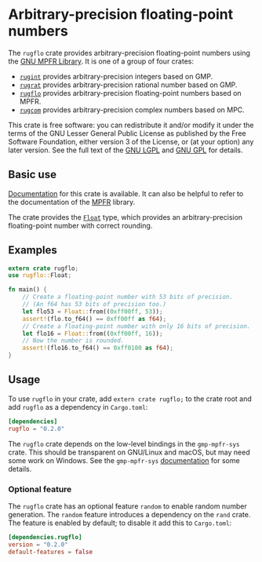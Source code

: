 # Arbitrary-precision floating-point numbers

The `rugflo` crate provides arbitrary-precision floating-point numbers
using the [GNU MPFR Library][mpfr home]. It is one of a group of four
crates:

* [`rugint`][rugint] provides arbitrary-precision integers based on
  GMP.
* [`rugrat`][rugrat] provides arbitrary-precision rational number
  based on GMP.
* [`rugflo`][rugflo] provides arbitrary-precision floating-point
  numbers based on MPFR.
* [`rugcom`][rugcom] provides arbitrary-precision complex numbers
  based on MPC.

This crate is free software: you can redistribute it and/or modify it
under the terms of the GNU Lesser General Public License as published
by the Free Software Foundation, either version 3 of the License, or
(at your option) any later version. See the full text of the
[GNU LGPL][lgpl] and [GNU GPL][gpl] for details.

## Basic use

[Documentation][rugflo] for this crate is available. It can also be
helpful to refer to the documentation of the [MPFR][mpfr] library.

The crate provides the [`Float`][float] type, which provides an
arbitrary-precision floating-point number with correct rounding.

## Examples

```rust
extern crate rugflo;
use rugflo::Float;

fn main() {
    // Create a floating-point number with 53 bits of precision.
    // (An f64 has 53 bits of precision too.) 
    let flo53 = Float::from((0xff00ff, 53));
    assert!(flo.to_f64() == 0xff00ff as f64);
    // Create a floating-point number with only 16 bits of precision.
    let flo16 = Float::from((0xff00ff, 16));
    // Now the number is rounded.
    assert!(flo16.to_f64() == 0xff0100 as f64);
}
```

## Usage

To use `rugflo` in your crate, add `extern crate rugflo;` to the crate
root and add `rugflo` as a dependency in `Cargo.toml`:

```toml
[dependencies]
rugflo = "0.2.0"
```

The `rugflo` crate depends on the low-level bindings in the
`gmp-mpfr-sys` crate. This should be transparent on GNU/Linux and
macOS, but may need some work on Windows. See the `gmp-mpfr-sys`
[documentation][sys] for some details.

### Optional feature

The `rugflo` crate has an optional feature `random` to enable random
number generation. The `random` feature introduces a dependency on the
`rand` crate. The feature is enabled by default; to disable it add
this to `Cargo.toml`:

```toml
[dependencies.rugflo]
version = "0.2.0"
default-features = false
```

[float]:     https://tspiteri.gitlab.io/gmp-mpfr/rugflo/struct.Float.html
[gpl]:       https://www.gnu.org/licenses/gpl-3.0.html
[lgpl]:      https://www.gnu.org/licenses/lgpl-3.0.en.html
[mpfr home]: http://www.mpfr.org/
[mpfr]:      https://tspiteri.gitlab.io/gmp-mpfr/mpfr/
[rugcom]:    https://tspiteri.gitlab.io/gmp-mpfr/rugcom/
[rugflo]:    https://tspiteri.gitlab.io/gmp-mpfr/rugflo/
[rugint]:    https://tspiteri.gitlab.io/gmp-mpfr/rugint/
[rugrat]:    https://tspiteri.gitlab.io/gmp-mpfr/rugrat/
[sys]:       https://tspiteri.gitlab.io/gmp-mpfr/gmp_mpfr_sys/
